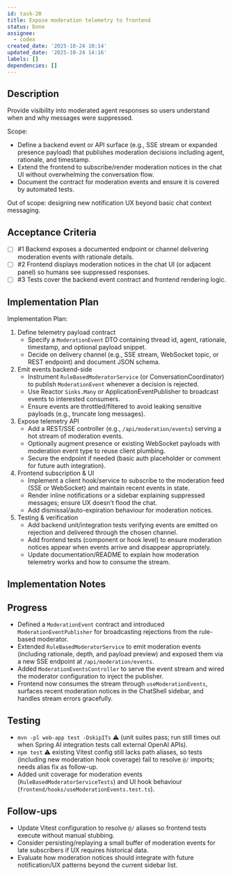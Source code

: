 ```yaml
---
id: task-20
title: Expose moderation telemetry to frontend
status: Done
assignee:
  - codex
created_date: '2025-10-24 10:14'
updated_date: '2025-10-24 14:16'
labels: []
dependencies: []
---
```


## Description

<!-- SECTION:DESCRIPTION:BEGIN -->
Provide visibility into moderated agent responses so users understand when and why messages were suppressed.

Scope:
- Define a backend event or API surface (e.g., SSE stream or expanded presence payload) that publishes moderation decisions including agent, rationale, and timestamp.
- Extend the frontend to subscribe/render moderation notices in the chat UI without overwhelming the conversation flow.
- Document the contract for moderation events and ensure it is covered by automated tests.

Out of scope: designing new notification UX beyond basic chat context messaging.
<!-- SECTION:DESCRIPTION:END -->

## Acceptance Criteria
<!-- AC:BEGIN -->
- [ ] #1 Backend exposes a documented endpoint or channel delivering moderation events with rationale details.
- [ ] #2 Frontend displays moderation notices in the chat UI (or adjacent panel) so humans see suppressed responses.
- [ ] #3 Tests cover the backend event contract and frontend rendering logic.
<!-- AC:END -->

## Implementation Plan

<!-- SECTION:PLAN:BEGIN -->
Implementation Plan:
1. Define telemetry payload contract
   - Specify a `ModerationEvent` DTO containing thread id, agent, rationale, timestamp, and optional payload snippet.
   - Decide on delivery channel (e.g., SSE stream, WebSocket topic, or REST endpoint) and document JSON schema.
2. Emit events backend-side
   - Instrument `RuleBasedModeratorService` (or ConversationCoordinator) to publish `ModerationEvent` whenever a decision is rejected.
   - Use Reactor `Sinks.Many` or ApplicationEventPublisher to broadcast events to interested consumers.
   - Ensure events are throttled/filtered to avoid leaking sensitive payloads (e.g., truncate long messages).
3. Expose telemetry API
   - Add a REST/SSE controller (e.g., `/api/moderation/events`) serving a hot stream of moderation events.
   - Optionally augment presence or existing WebSocket payloads with moderation event type to reuse client plumbing.
   - Secure the endpoint if needed (basic auth placeholder or comment for future auth integration).
4. Frontend subscription & UI
   - Implement a client hook/service to subscribe to the moderation feed (SSE or WebSocket) and maintain recent events in state.
   - Render inline notifications or a sidebar explaining suppressed messages; ensure UX doesn’t flood the chat.
   - Add dismissal/auto-expiration behaviour for moderation notices.
5. Testing & verification
   - Add backend unit/integration tests verifying events are emitted on rejection and delivered through the chosen channel.
   - Add frontend tests (component or hook level) to ensure moderation notices appear when events arrive and disappear appropriately.
   - Update documentation/README to explain how moderation telemetry works and how to consume the stream.
<!-- SECTION:PLAN:END -->

## Implementation Notes

<!-- SECTION:NOTES:BEGIN -->
## Progress
- Defined a `ModerationEvent` contract and introduced `ModerationEventPublisher` for broadcasting rejections from the rule-based moderator.
- Extended `RuleBasedModeratorService` to emit moderation events (including rationale, depth, and payload preview) and exposed them via a new SSE endpoint at `/api/moderation/events`.
- Added `ModerationEventsController` to serve the event stream and wired the moderator configuration to inject the publisher.
- Frontend now consumes the stream through `useModerationEvents`, surfaces recent moderation notices in the ChatShell sidebar, and handles stream errors gracefully.

## Testing
- `mvn -pl web-app test -DskipITs` ⚠️ (unit suites pass; run still times out when Spring AI integration tests call external OpenAI APIs).
- `npm test` ⚠️ existing Vitest config still lacks path aliases, so tests (including new moderation hook coverage) fail to resolve `@/` imports; needs alias fix as follow-up.
- Added unit coverage for moderation events (`RuleBasedModeratorServiceTests`) and UI hook behaviour (`frontend/hooks/useModerationEvents.test.ts`).

## Follow-ups
- Update Vitest configuration to resolve `@/` aliases so frontend tests execute without manual stubbing.
- Consider persisting/replaying a small buffer of moderation events for late subscribers if UX requires historical data.
- Evaluate how moderation notices should integrate with future notification/UX patterns beyond the current sidebar list.
<!-- SECTION:NOTES:END -->
